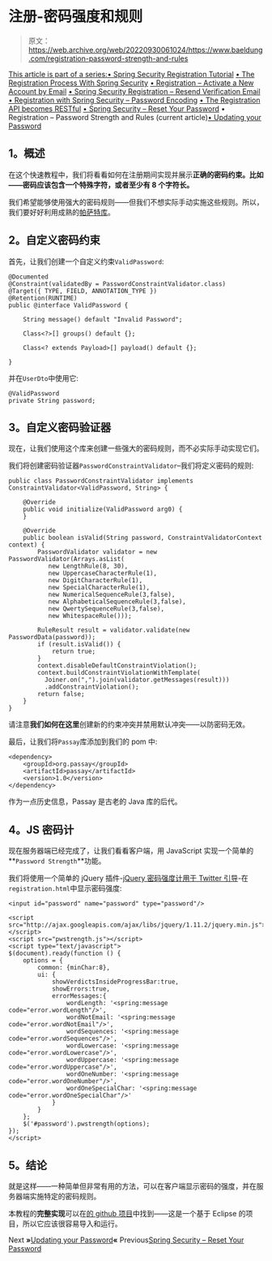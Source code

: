 # 注册-密码强度和规则

> 原文：<https://web.archive.org/web/20220930061024/https://www.baeldung.com/registration-password-strength-and-rules>

[This article is part of a series:](javascript:void(0);)[• Spring Security Registration Tutorial](/web/20221226054238/https://www.baeldung.com/spring-security-registration)
[• The Registration Process With Spring Security](/web/20221226054238/https://www.baeldung.com/registration-with-spring-mvc-and-spring-security)
[• Registration – Activate a New Account by Email](/web/20221226054238/https://www.baeldung.com/registration-verify-user-by-email)
[• Spring Security Registration – Resend Verification Email](/web/20221226054238/https://www.baeldung.com/spring-security-registration-verification-email)
[• Registration with Spring Security – Password Encoding](/web/20221226054238/https://www.baeldung.com/spring-security-registration-password-encoding-bcrypt)
[• The Registration API becomes RESTful](/web/20221226054238/https://www.baeldung.com/registration-restful-api)
[• Spring Security – Reset Your Password](/web/20221226054238/https://www.baeldung.com/spring-security-registration-i-forgot-my-password)
• Registration – Password Strength and Rules (current article)[• Updating your Password](/web/20221226054238/https://www.baeldung.com/updating-your-password)

## **1。概述**

在这个快速教程中，我们将看看如何在注册期间实现并展示**正确的密码约束。比如——密码应该包含一个特殊字符，或者至少有 8 个字符长。**

我们希望能够使用强大的密码规则——但我们不想实际手动实施这些规则。所以，我们要好好利用成熟的[帕萨特库](https://web.archive.org/web/20221226054238/http://www.passay.org/)。

## **2。自定义密码约束**

首先，让我们创建一个自定义约束`ValidPassword`:

```
@Documented
@Constraint(validatedBy = PasswordConstraintValidator.class)
@Target({ TYPE, FIELD, ANNOTATION_TYPE })
@Retention(RUNTIME)
public @interface ValidPassword {

    String message() default "Invalid Password";

    Class<?>[] groups() default {};

    Class<? extends Payload>[] payload() default {};

}
```

并在`UserDto`中使用它:

```
@ValidPassword
private String password;
```

## **3。自定义密码验证器**

现在，让我们使用这个库来创建一些强大的密码规则，而不必实际手动实现它们。

我们将创建密码验证器`PasswordConstraintValidator`–我们将定义密码的规则:

```
public class PasswordConstraintValidator implements ConstraintValidator<ValidPassword, String> {

    @Override
    public void initialize(ValidPassword arg0) {
    }

    @Override
    public boolean isValid(String password, ConstraintValidatorContext context) {
        PasswordValidator validator = new PasswordValidator(Arrays.asList(
           new LengthRule(8, 30), 
           new UppercaseCharacterRule(1), 
           new DigitCharacterRule(1), 
           new SpecialCharacterRule(1), 
           new NumericalSequenceRule(3,false), 
           new AlphabeticalSequenceRule(3,false), 
           new QwertySequenceRule(3,false),
           new WhitespaceRule()));

        RuleResult result = validator.validate(new PasswordData(password));
        if (result.isValid()) {
            return true;
        }
        context.disableDefaultConstraintViolation();
        context.buildConstraintViolationWithTemplate(
          Joiner.on(",").join(validator.getMessages(result)))
          .addConstraintViolation();
        return false;
    }
}
```

请注意**我们如何在这里**创建新的约束冲突并禁用默认冲突——以防密码无效。

最后，让我们将`Passay`库添加到我们的 pom 中:

```
<dependency>
	<groupId>org.passay</groupId>
	<artifactId>passay</artifactId>
	<version>1.0</version>
</dependency>
```

作为一点历史信息，Passay 是古老的 Java 库的后代。

## **4。JS 密码计**

现在服务器端已经完成了，让我们看看客户端，用 JavaScript 实现一个简单的**`Password Strength`**功能。

我们将使用一个简单的 jQuery 插件-[jQuery 密码强度计用于 Twitter 引导](https://web.archive.org/web/20221226054238/https://plugins.jquery.com/pwstrength-bootstrap/)-在`registration.html`中显示密码强度:

```
<input id="password" name="password" type="password"/>

<script src="http://ajax.googleapis.com/ajax/libs/jquery/1.11.2/jquery.min.js"></script>
<script src="pwstrength.js"></script>                  
<script type="text/javascript">
$(document).ready(function () {
    options = {
        common: {minChar:8},
        ui: {
            showVerdictsInsideProgressBar:true,
            showErrors:true,
            errorMessages:{
                wordLength: '<spring:message code="error.wordLength"/>',
                wordNotEmail: '<spring:message code="error.wordNotEmail"/>',
                wordSequences: '<spring:message code="error.wordSequences"/>',
                wordLowercase: '<spring:message code="error.wordLowercase"/>',
                wordUppercase: '<spring:message code="error.wordUppercase"/>',
                wordOneNumber: '<spring:message code="error.wordOneNumber"/>',
                wordOneSpecialChar: '<spring:message code="error.wordOneSpecialChar"/>'
            }
        }
    };
    $('#password').pwstrength(options);
});
</script>
```

## **5。结论**

就是这样——一种简单但非常有用的方法，可以在客户端显示密码的强度，并在服务器端实施特定的密码规则。

本教程的**完整实现**可以在[的 github 项目](https://web.archive.org/web/20221226054238/https://github.com/Baeldung/spring-security-registration "The Full Registration/Authentication Example Project on Github ")中找到——这是一个基于 Eclipse 的项目，所以它应该很容易导入和运行。

Next **»**[Updating your Password](/web/20221226054238/https://www.baeldung.com/updating-your-password)**«** Previous[Spring Security – Reset Your Password](/web/20221226054238/https://www.baeldung.com/spring-security-registration-i-forgot-my-password)